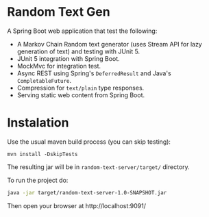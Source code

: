 Random Text Gen
=====

A Spring Boot web application that test the following:

* A Markov Chain Random text generator (uses Stream API for lazy generation of text) and testing with JUnit 5.
* JUnit 5 integration with Spring Boot.
* MockMvc for integration test.
* Async REST using Spring's `DeferredResult` and Java's `CompletableFuture`.
* Compression for `text/plain` type responses.
* Serving static web content from Spring Boot.

Instalation
===

Use the usual maven build process (you can skip testing):

`mvn install -DskipTests`

The resulting jar will be in `random-text-server/target/` directory.

To run the project do:

```bash
java -jar target/random-text-server-1.0-SNAPSHOT.jar
```

Then open your browser at http://localhost:9091/
